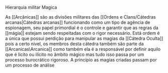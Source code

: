 Hierarquia militar Magica


As [[Arcânicas]] são as divisões militares das [[Ordens e Clans/Cátedras arcanas|Cátedras arcanas]] funcionando como um tipo de agência de espionagem, seu papel primordial é o controle e garantir que as regras da [[mágia]] estejam sendo respeitadas com o rigor necessário.
Está ordem é a única que possui perdição para manipular as magias da [[Cátedra Oculta]] pois a certo nível, os membros desta cátedra também são parte da [[Arcanicas\Arcanica]] como também ela é a responsável por definir aquilo que é lícito ou ilícito no âmbito mágico mas tudo isso passa por um processo burocrático rigoroso.
A princípio as magias criadas passam por um processo de análise